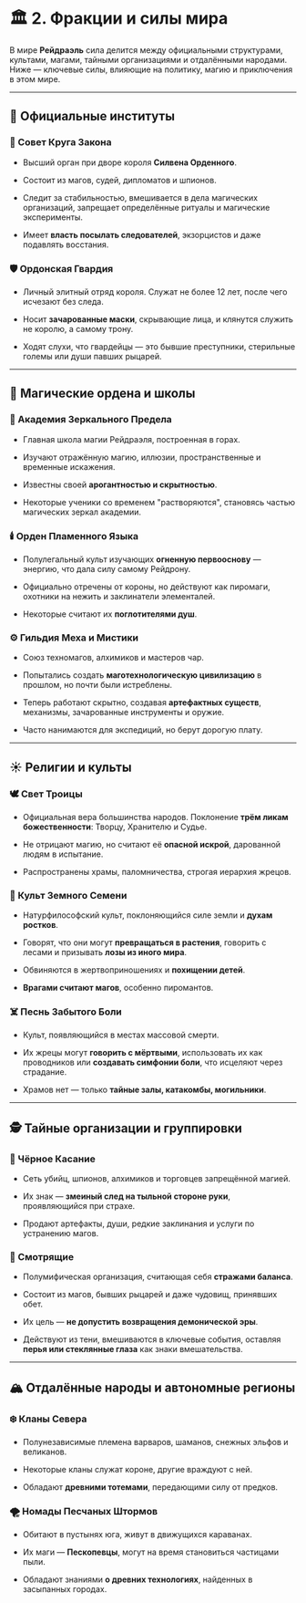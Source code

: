 # 🏛️ 2. **Фракции и силы мира**

В мире **Рейдраэль** сила делится между официальными структурами, культами, магами, тайными организациями и отдалёнными народами. Ниже — ключевые силы, влияющие на политику, магию и приключения в этом мире.

---

## 📜 **Официальные институты**

### 👑 Совет Круга Закона

- Высший орган при дворе короля **Силвена Орденного**.
    
- Состоит из магов, судей, дипломатов и шпионов.
    
- Следит за стабильностью, вмешивается в дела магических организаций, запрещает определённые ритуалы и магические эксперименты.
    
- Имеет **власть посылать следователей**, экзорцистов и даже подавлять восстания.
    

### 🛡️ Ордонская Гвардия

- Личный элитный отряд короля. Служат не более 12 лет, после чего исчезают без следа.
    
- Носит **зачарованные маски**, скрывающие лица, и клянутся служить не королю, а самому трону.
    
- Ходят слухи, что гвардейцы — это бывшие преступники, стерильные големы или души павших рыцарей.
    

---

## 🔮 **Магические ордена и школы**

### 📘 Академия Зеркального Предела

- Главная школа магии Рейдраэля, построенная в горах.
    
- Изучают отражённую магию, иллюзии, пространственные и временные искажения.
    
- Известны своей **арогантностью и скрытностью**.
    
- Некоторые ученики со временем "растворяются", становясь частью магических зеркал академии.
    

### 🕯️ Орден Пламенного Языка

- Полулегальный культ изучающих **огненную первооснову** — энергию, что дала силу самому Рейдрону.
    
- Официально отречены от короны, но действуют как пиромаги, охотники на нежить и заклинатели элементалей.
    
- Некоторые считают их **поглотителями душ**.
    

### ⚙️ Гильдия Меха и Мистики

- Союз техномагов, алхимиков и мастеров чар.
    
- Попытались создать **маготехнологическую цивилизацию** в прошлом, но почти были истреблены.
    
- Теперь работают скрытно, создавая **артефактных существ**, механизмы, зачарованные инструменты и оружие.
    
- Часто нанимаются для экспедиций, но берут дорогую плату.
    

---

## ☀️ **Религии и культы**

### 🕊️ Свет Троицы

- Официальная вера большинства народов. Поклонение **трём ликам божественности**: Творцу, Хранителю и Судье.
    
- Не отрицают магию, но считают её **опасной искрой**, дарованной людям в испытание.
    
- Распространены храмы, паломничества, строгая иерархия жрецов.
    

### 🌿 Культ Земного Семени

- Натурфилософский культ, поклоняющийся силе земли и **духам ростков**.
    
- Говорят, что они могут **превращаться в растения**, говорить с лесами и призывать **лозы из иного мира**.
    
- Обвиняются в жертвоприношениях и **похищении детей**.
    
- **Врагами считают магов**, особенно пиромантов.
    

### ☠️ Песнь Забытого Боли

- Культ, появляющийся в местах массовой смерти.
    
- Их жрецы могут **говорить с мёртвыми**, использовать их как проводников или **создавать симфонии боли**, что исцеляют через страдание.
    
- Храмов нет — только **тайные залы, катакомбы, могильники**.
    

---

## 🕵️ **Тайные организации и группировки**

### 🐍 Чёрное Касание

- Сеть убийц, шпионов, алхимиков и торговцев запрещённой магией.
    
- Их знак — **змеиный след на тыльной стороне руки**, проявляющийся при страхе.
    
- Продают артефакты, души, редкие заклинания и услуги по устранению магов.
    

### 🦉 Смотрящие

- Полумифическая организация, считающая себя **стражами баланса**.
    
- Состоит из магов, бывших рыцарей и даже чудовищ, принявших обет.
    
- Их цель — **не допустить возвращения демонической эры**.
    
- Действуют из тени, вмешиваются в ключевые события, оставляя **перья или стеклянные глаза** как знаки вмешательства.
    

---

## 🏔️ **Отдалённые народы и автономные регионы**

### ❄️ Кланы Севера

- Полунезависимые племена варваров, шаманов, снежных эльфов и великанов.
    
- Некоторые кланы служат короне, другие враждуют с ней.
    
- Обладают **древними тотемами**, передающими силу от предков.
    

### 🌪️ Номады Песчаных Штормов

- Обитают в пустынях юга, живут в движущихся караванах.
    
- Их маги — **Пескопевцы**, могут на время становиться частицами пыли.
    
- Обладают знаниями **о древних технологиях**, найденных в засыпанных городах.